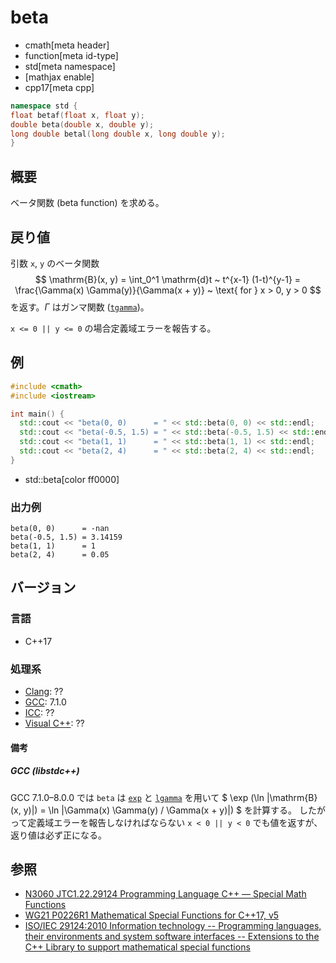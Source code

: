 # beta
* cmath[meta header]
* function[meta id-type]
* std[meta namespace]
* [mathjax enable]
* cpp17[meta cpp]

```cpp
namespace std {
float betaf(float x, float y);
double beta(double x, double y);
long double betal(long double x, long double y);
}
```

## 概要
ベータ関数 (beta function) を求める。


## 戻り値
引数 `x`, `y` のベータ関数
$$ \mathrm{B}(x, y) = \int_0^1 \mathrm{d}t ~ t^{x-1} (1-t)^{y-1} = \frac{\Gamma(x) \Gamma(y)}{\Gamma(x + y)} ~ \text{ for } x > 0, y > 0 $$
を返す。$\Gamma$ はガンマ関数 ([`tgamma`](tgamma.md))。

`x <= 0 || y <= 0` の場合定義域エラーを報告する。


## 例
```cpp
#include <cmath>
#include <iostream>

int main() {
  std::cout << "beta(0, 0)      = " << std::beta(0, 0) << std::endl;      // 定義域エラー; 特異点
  std::cout << "beta(-0.5, 1.5) = " << std::beta(-0.5, 1.5) << std::endl; // 定義域エラー; 解析接続すれば -pi
  std::cout << "beta(1, 1)      = " << std::beta(1, 1) << std::endl;      // 1
  std::cout << "beta(2, 4)      = " << std::beta(2, 4) << std::endl;      // 1 / 20
}
```
* std::beta[color ff0000]

### 出力例
```
beta(0, 0)      = -nan
beta(-0.5, 1.5) = 3.14159
beta(1, 1)      = 1
beta(2, 4)      = 0.05
```


## バージョン
### 言語
- C++17

### 処理系
- [Clang](/implementation.md#clang): ??
- [GCC](/implementation.md#gcc): 7.1.0
- [ICC](/implementation.md#icc): ??
- [Visual C++](/implementation.md#visual_cpp): ??

#### 備考
##### GCC (libstdc++)
GCC 7.1.0–8.0.0 では `beta` は [`exp`](exp.md) と [`lgamma`](lgamma.md) を用いて
$ \exp (\ln |\mathrm{B}(x, y)|) = \ln |\Gamma(x) \Gamma(y) / \Gamma(x + y)|) $
を計算する。
したがって定義域エラーを報告しなければならない `x < 0 || y < 0` でも値を返すが、
返り値は必ず正になる。


## 参照
- [N3060 JTC1.22.29124 Programming Language C++ — Special Math Functions](http://www.open-std.org/jtc1/sc22/wg21/docs/papers/2010/n3060.pdf)
- [WG21 P0226R1 Mathematical Special Functions for C++17, v5](https://isocpp.org/files/papers/P0226R1.pdf)
- [ISO/IEC 29124:2010 Information technology -- Programming languages, their environments and system software interfaces -- Extensions to the C++ Library to support mathematical special functions](https://www.iso.org/standard/50511.html)
